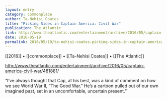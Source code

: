 ```yaml
---
layout: entry
category: commonplace
author: Ta-Nehisi Coates
title: "Picking Sides in Captain America: Civil War"
publication: The Atlantic
link: http://www.theatlantic.com/entertainment/archive/2016/05/captain-america-civil-war/481881/
date: 2016-05-19
permalink: 2016/05/19/ta-nehisi-coates-picking-sides-in-captain-america-civil-war
---
```


[[2016]] • [[commonplace]] • [[Ta-Nehisi Coates]] • [[The Atlantic]]

http://www.theatlantic.com/entertainment/archive/2016/05/captain-america-civil-war/481881/

“I’ve always thought that Cap, at his best, was a kind of comment on how we see World War II, “The Good War.” He’s a cartoon pulled out of our own imagined past, set in an uncomfortable, uncertain present.”

